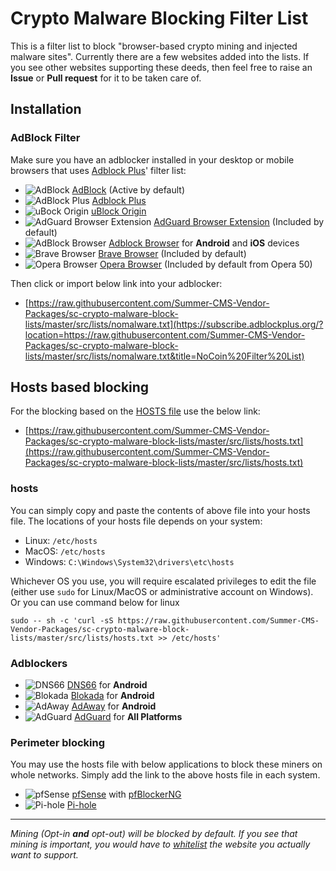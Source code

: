 # Crypto Malware Blocking Filter List

This is a filter list to block "browser-based crypto mining and injected malware sites". Currently there are a few websites added into the lists. If you see other websites supporting these deeds, then feel free to raise an **Issue** or **Pull request** for it to be taken care of.

## Installation

### AdBlock Filter

Make sure you have an adblocker installed in your desktop or mobile browsers that uses [Adblock Plus](https://adblockplus.org/)' filter list:

* ![AdBlock](https://i.imgur.com/3KbyifF.png) [AdBlock](https://getadblock.com) (Active by default)
* ![AdBlock Plus](https://i.imgur.com/kPRCfhu.png) [Adblock Plus](https://adblockplus.org/)
* ![uBock Origin](https://i.imgur.com/PSFuzKb.png) [uBlock Origin](https://github.com/gorhill/uBlock)
* ![AdGuard Browser Extension](https://i.imgur.com/zmMHq2j.png) [AdGuard Browser Extension](https://adguard.com/en/adguard-browser-extension/overview.html) (Included by default)
* ![AdBlock Browser](https://i.imgur.com/6pkmjA0.png) [Adblock Browser](https://adblockbrowser.org/) for **Android** and **iOS** devices
* ![Brave Browser](https://user-images.githubusercontent.com/831718/32730079-e80c013c-c853-11e7-83b4-7443bc489581.png) [Brave Browser](https://www.brave.com) (Included by default)
* ![Opera Browser](https://i.imgur.com/bP0t9xc.png) [Opera Browser](https://www.opera.com) (Included by default from Opera 50)


Then click or import below link into your adblocker:

- [https://raw.githubusercontent.com/Summer-CMS-Vendor-Packages/sc-crypto-malware-block-lists/master/src/lists/nomalware.txt](https://subscribe.adblockplus.org/?location=https://raw.githubusercontent.com/Summer-CMS-Vendor-Packages/sc-crypto-malware-block-lists/master/src/lists/nomalware.txt&title=NoCoin%20Filter%20List)

## Hosts based blocking

For the blocking based on the [HOSTS file](https://en.wikipedia.org/wiki/Hosts_(file)) use the below link:
- [https://raw.githubusercontent.com/Summer-CMS-Vendor-Packages/sc-crypto-malware-block-lists/master/src/lists/hosts.txt](https://raw.githubusercontent.com/Summer-CMS-Vendor-Packages/sc-crypto-malware-block-lists/master/src/lists/hosts.txt)

### hosts

You can simply copy and paste the contents of above file into your hosts file. The locations of your hosts file depends on your system:
- Linux: `/etc/hosts`
- MacOS: `/etc/hosts`
- Windows: `C:\Windows\System32\drivers\etc\hosts`

Whichever OS you use, you will require escalated privileges to edit the file (either use `sudo` for Linux/MacOS or administrative account on Windows). Or you can use command below for linux

```
sudo -- sh -c 'curl -sS https://raw.githubusercontent.com/Summer-CMS-Vendor-Packages/sc-crypto-malware-block-lists/master/src/lists/hosts.txt >> /etc/hosts'
```

### Adblockers
* ![DNS66](https://i.imgur.com/XFBuNqj.png) [DNS66](https://github.com/julian-klode/dns66) for **Android**
* ![Blokada](https://i.imgur.com/XB1l9aG.png) [Blokada](http://blokada.org/) for **Android**
* ![AdAway](https://i.imgur.com/AdWsIxw.png) [AdAway](https://github.com/AdAway/AdAway) for **Android**
* ![AdGuard](https://i.imgur.com/zmMHq2j.png) [AdGuard](https://adguard.com) for **All Platforms**

### Perimeter blocking
You may use the hosts file with below applications to block these miners on whole networks. Simply add the link to the above hosts file in each system.

* ![pfSense](https://i.imgur.com/ElyO5Ie.png) [pfSense](https://www.pfsense.org/) with [pfBlockerNG](https://www.tecmint.com/install-configure-pfblockerng-dns-black-listing-in-pfsense/)
* ![Pi-hole](https://i.imgur.com/0mgKKma.png) [Pi-hole](https://pi-hole.net)

---

_Mining (Opt-in **and** opt-out) will be blocked by default. If you see that mining is important, you would have to [whitelist](https://adblockplus.org/filters#whitelist) the website you actually want to support._
